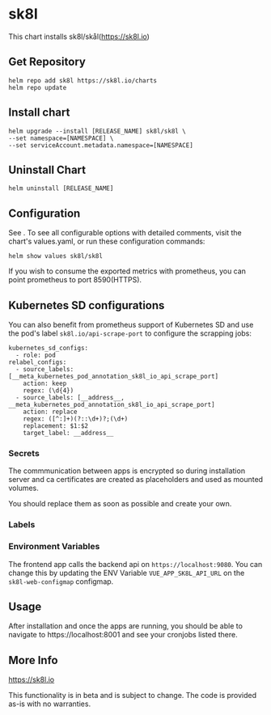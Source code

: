 # sk8l

This chart installs sk8l/skål(https://sk8l.io)

## Get Repository

```
helm repo add sk8l https://sk8l.io/charts
helm repo update
```

## Install chart

```
helm upgrade --install [RELEASE_NAME] sk8l/sk8l \
--set namespace=[NAMESPACE] \
--set serviceAccount.metadata.namespace=[NAMESPACE]
```

## Uninstall Chart

```
helm uninstall [RELEASE_NAME]
```

## Configuration

See . To see all configurable options with detailed comments, visit the chart's values.yaml, or run these configuration commands:

```
helm show values sk8l/sk8l
```

If you wish to consume the exported metrics with prometheus, you can point prometheus to port 8590(HTTPS).

## Kubernetes SD configurations

You can also benefit from prometheus support of Kubernetes SD and use the pod's label `sk8l.io/api-scrape-port` to configure the scrapping jobs:

```
kubernetes_sd_configs:
  - role: pod
relabel_configs:
  - source_labels: [__meta_kubernetes_pod_annotation_sk8l_io_api_scrape_port]
    action: keep
    regex: (\d{4})
  - source_labels: [__address__, __meta_kubernetes_pod_annotation_sk8l_io_api_scrape_port]
    action: replace
    regex: ([^:]+)(?::\d+)?;(\d+)
    replacement: $1:$2
    target_label: __address__
```

### Secrets

The commmunication between apps is encrypted so during installation server and ca certificates are created as placeholders and used as mounted volumes.

You should replace them as soon as possible and create your own.

### Labels

### Environment Variables

The frontend app calls the backend api on `https://localhost:9080`. You can change this by updating the ENV Variable `VUE_APP_SK8L_API_URL` on the `sk8l-web-configmap` configmap.

## Usage

After installation and once the apps are running, you should be able to navigate to https://localhost:8001 and see your cronjobs listed there.

## More Info

https://sk8l.io

This functionality is in beta and is subject to change. The code is provided as-is with no warranties.
